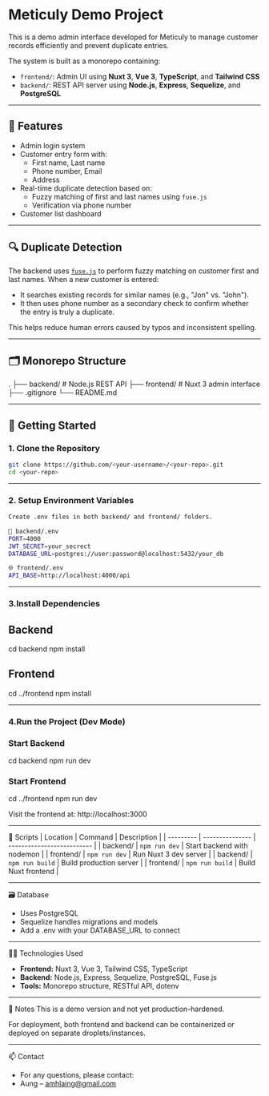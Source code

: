 # Meticuly Demo Project

This is a demo admin interface developed for Meticuly to manage customer records efficiently and prevent duplicate entries.

The system is built as a monorepo containing:
- `frontend/`: Admin UI using **Nuxt 3**, **Vue 3**, **TypeScript**, and **Tailwind CSS**
- `backend/`: REST API server using **Node.js**, **Express**, **Sequelize**, and **PostgreSQL**

---

## 🧩 Features

- Admin login system
- Customer entry form with:
  - First name, Last name
  - Phone number, Email
  - Address
- Real-time duplicate detection based on:
  - Fuzzy matching of first and last names using `fuse.js`
  - Verification via phone number
- Customer list dashboard

---

## 🔍 Duplicate Detection

The backend uses [`fuse.js`](https://fusejs.io/) to perform fuzzy matching on customer first and last names. When a new customer is entered:

- It searches existing records for similar names (e.g., "Jon" vs. "John").
- It then uses phone number as a secondary check to confirm whether the entry is truly a duplicate.

This helps reduce human errors caused by typos and inconsistent spelling.


---

## 🗂️ Monorepo Structure

.
├── backend/ # Node.js REST API
├── frontend/ # Nuxt 3 admin interface
├── .gitignore
└── README.md

---

## 🚀 Getting Started

### 1. Clone the Repository

```bash
git clone https://github.com/<your-username>/<your-repo>.git
cd <your-repo>

```
--- 

### 2. Setup Environment Variables

```bash
Create .env files in both backend/ and frontend/ folders.

🔧 backend/.env
PORT=4000
JWT_SECRET=your_secrect
DATABASE_URL=postgres://user:password@localhost:5432/your_db

🌐 frontend/.env
API_BASE=http://localhost:4000/api

```
---

### 3.Install Dependencies

## Backend
cd backend
npm install

## Frontend
cd ../frontend
npm install

---

### 4.Run the Project (Dev Mode)
### Start Backend
cd backend
npm run dev

### Start Frontend
cd ../frontend
npm run dev

Visit the frontend at: http://localhost:3000

---

🧪 Scripts
| Location  | Command         | Description                |
| --------- | --------------- | -------------------------- |
| backend/  | `npm run dev`   | Start backend with nodemon |
| frontend/ | `npm run dev`   | Run Nuxt 3 dev server      |
| backend/  | `npm run build` | Build production server    |
| frontend/ | `npm run build` | Build Nuxt frontend        |

---

🗃️ Database
- Uses PostgreSQL
- Sequelize handles migrations and models
- Add a .env with your DATABASE_URL to connect


---

👨‍💻 Technologies Used
- **Frontend:** Nuxt 3, Vue 3, Tailwind CSS, TypeScript
- **Backend:** Node.js, Express, Sequelize, PostgreSQL, Fuse.js
- **Tools:** Monorepo structure, RESTful API, dotenv

---

📌 Notes
This is a demo version and not yet production-hardened.

For deployment, both frontend and backend can be containerized or deployed on separate droplets/instances.

---

📫 Contact
- For any questions, please contact:
- Aung – amhlaing@gmail.com

